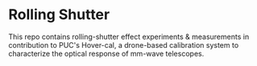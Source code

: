 # Rolling Shutter 
This repo contains rolling-shutter effect experiments & measurements in contribution to PUC's Hover-cal, a drone-based calibration system to characterize the optical response of mm-wave telescopes.
 
